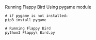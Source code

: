 Running Flappy Bird Using pygame module

```shell
# if pygame is not installed: 
pip3 install pygame

# Running Flappy Bird
python3 Flappy\ Bird.py
```